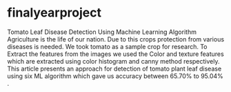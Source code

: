 # finalyearproject
Tomato Leaf Disease Detection Using Machine Learning Algorithm
Agriculture is the life of our nation. Due to this crops protection from various diseases is needed. We took tomato as a sample crop for research.
To Extract the features from the images we used the Color and texture features which are extracted using color histogram and canny method respectively.
This article presents an approach for detection of tomato plant leaf disease using six ML algorithm which gave us accuracy between 65.70% to 95.04% .

